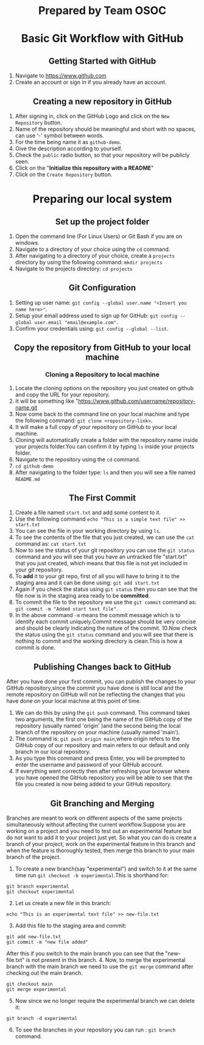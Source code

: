 ﻿#  <div align="center">Prepared by Team OSOC</div>
# <div align="center">Basic Git Workflow with GitHub</div>
## <div align="center">Getting Started with GitHub</div>
1. Navigate to https://www.github.com
2. Create an account or sign in if you already have an account.
## <div align="center">Creating a new repository in GitHub</div>
1. After signing in, click on the GitHub Logo and click on the `New Repository` button.
2. Name of the repository should be meaningful and short with no spaces, can use '-' symbol between words.
3. For the time being name it as `github-demo`.
4. Give the description according to yourself.
5. Check the `public` radio button, so that your repository will be publicly seen.
6. Click on the "**Initialize this repository with a README**"
7. Click on the `Create Repository` button.
# <div align="center">Preparing our local system</div>
## <div align="center">Set up the project folder</div>
1. Open the command line (For Linux Users) or Git Bash if you are on windows.
2. Navigate to a directory of your choice using the `cd` command.
3. After navigating to a directory of your choice, create a `projects` directory by using the following command: `mkdir projects` 
4. Navigate to the projects directory: `cd projects`
## <div align="center">Git Configuration</div>
1. Setting up user name: `git config --global user.name "<Insert you name here>"`.
2. Setup your email address used to sign up for GitHub: `git config --global user.email "email@example.com"`.
3. Confirm your credentials using: `git config --global --list`.
## <div align="center">Copy the repository from GitHub to your local machine</div>
### <div align="center">Cloning a Repository to local machine</div>
1. Locate the cloning options on the repository you just created on github and copy the URL for your repository.
2. It will be something like "https://www.github.com/username/repository-name.git
3. Now come back to the command line on your local machine and type the following command: `git clone <repository-link>`.
4. It will make a full copy of your repository on GitHub to your local machine.
5. Cloning will automatically create a folder with the repository name inside your projects folder.You can confirm it by typing `ls` inside your projects folder.
6. Navigate to the repository using the `cd` command.
7. `cd github-demo`
8. After navigating to the folder type: `ls` and then you will see a file named `README.md`
## <div align="center">The First Commit</div>
1. Create a file named `start.txt` and add some content to it.
2. Use the following command `echo "This is a simple text file" >> start.txt`
3. You can see the file in your working directory by using `ls`.
4. To see the contents of the file that you just created, we can use the `cat` command as: `cat start.txt`
5. Now to see the status of your git repository you can use the `git status` command and you will see that you have an untracked file "start.txt" that you just created, which means that this file is not yet included in your git repository.
6. To **add** it to your git repo, first of all you will have to bring it to the staging area and it can be done using: `git add start.txt`
7. Again if you check the status using `git status` then you can see that the file now is in the staging area ready to be **committed**.
8. To commit the file to the repository we use the `git commit` command as: `git commit -m "Added start text file"`.
9. In the above command `-m` means the commit message which is to identify each commit uniquely.Commit message should be very concise and should be clearly indicating  the nature of the commit.
10.Now check the status using the `git status` command and you will see that there is nothing to commit and the working directory is clean.This is how a commit is done. 
## <div align="center">Publishing Changes back to GitHub</div>
After you have done your first commit, you can publish the changes to your GitHub repository,since the commit you have done is still local and the remote repository on GitHub will not be reflecting the changes that you have done on your local machine at this point of time.
1.  We can do this by using the `git push` command. This command takes two arguments, the first one being the name of the GitHub copy of the repository (usually named 'origin' )and the second being the local branch of the repository on your machine (usually named 'main').
2. The command is: `git push origin main`,where origin refers to the GitHub copy of our repository and main refers to our default and only branch in our local repository.
3. As you type this command and press Enter, you will be prompted to enter the username and password of your GitHub account.
4. If everything went correctly then after refreshing your browser where you have opened the GitHub repository you will be able to see that the file you created is now being added to your GitHub repository.
## <div align="center">Git Branching and Merging</div>
Branches are meant to work on different aspects of the same projects simultaneously without affecting the current workflow.Suppose you are working on a project and you need to test out an experimental feature but do not want to add it to your project just yet. So what you can do is create a branch of your project, work on the experimental feature in this branch and when the feature is thoroughly tested, then merge this branch to your main branch of the project. 
1. To create a new branch(say "experimental") and switch to it at the same time run `git checkout -b experimental`.This is shorthand for: 
``` 
git branch experimental
git checkout experimental
```
2. Let us create a new file in this branch:
```
echo "This is an experimental text file" >> new-file.txt
 ```
 3. Add this file to the staging area and commit:
 ```
 git add new-file.txt
 git commit -m "new file added"
 ```
 After this if you switch to the main branch you can see that the "new-file.txt" is not present in this branch.
4. Now, to merge the experimental branch with the main branch we need to use the `git merge` command after checking out the main branch.
 ```
 git checkout main
 git merge experimental
 ```
5. Now since we no longer require the experimental branch we can delete it:
 ```
 git branch -d experimental
 ```
6. To see the branches in your repository you can run : `git branch` command.

